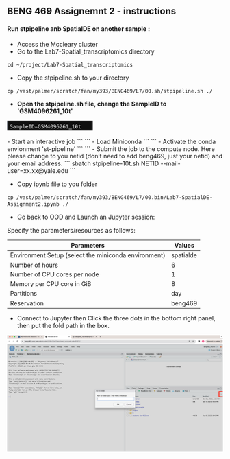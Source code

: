 ## BENG 469 Assignemnt 2 - instructions

#### Run stpipeline anb SpatialDE on another sample :
- Access the Mccleary cluster
- Go to the Lab7-Spatial_transcriptomics directory
```
cd ~/project/Lab7-Spatial_transcriptomics
```
- Copy the stpipeline.sh to your directory
```
cp /vast/palmer/scratch/fan/my393/BENG469/L7/00.sh/stpipeline.sh ./
```
- **Open the stpipeline.sh file, change the SampleID to 'GSM4096261_10t'**
<p><img width="200" src="https://github.com/MingyuYang-Yale/BENG469/blob/main/SP21/a2-1.png" alt="foo bar" title="train &amp; tracks" /></p>
- Start an interactive job
```
```
- Load Miniconda
```
```
- Activate the conda envionment 'st-pipeline'
```
```
- Submit the job to the compute node. Here please change to you netid (don’t need to add beng469, just your netid) and your email address.
```
sbatch stpipeline-10t.sh NETID --mail-user=xx.xx@yale.edu
```

- Copy ipynb file to you folder
```
cp /vast/palmer/scratch/fan/my393/BENG469/L7/00.bin/Lab7-SpatialDE-Assignment2.ipynb ./
```

- Go back to OOD and Launch an Jupyter session:

Specify the parameters/resources as follows:

| Parameters      | Values |
| ----------- | ----------- |
| Environment Setup (select the miniconda environment) | spatialde  |
| Number of hours   | 6        |
| Number of CPU cores per node   | 1        |
| Memory per CPU core in GiB   | 8       |
| Partitions   | day        |
| Reservation | beng469 |

- Connect to Jupyter then Click the three dots in the bottom right panel, then put the fold path in the box.

<p><img width="1000" src="https://github.com/MingyuYang-Yale/BENG469/blob/main/SP21/rsession1.png" alt="foo bar" title="train &amp; tracks" /></p>



